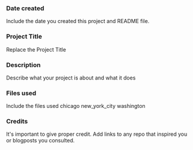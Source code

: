 ### Date created
Include the date you created this project and README file.

### Project Title
Replace the Project Title

### Description
Describe what your project is about and what it does

### Files used
Include the files used
chicago
new_york_city
washington

### Credits
It's important to give proper credit. Add links to any repo that inspired you or blogposts you consulted.


